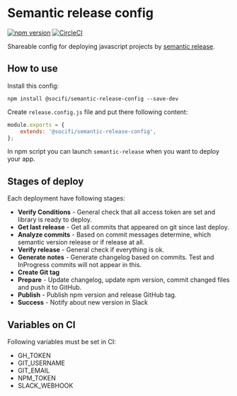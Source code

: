 # Semantic release config

[![npm version](https://badge.fury.io/js/%40socifi%2Fsemantic-release-config.svg)](https://badge.fury.io/js/%40socifi%2Fsemantic-release-config)
[![CircleCI](https://circleci.com/gh/socifi/semantic-release-config/tree/master.svg?style=shield)](https://circleci.com/gh/socifi/semantic-release-config/tree/master)

Shareable config for deploying javascript projects by [semantic release](https://github.com/semantic-release/semantic-release).

## How to use

Install this config:

```nodemon
npm install @socifi/semantic-release-config --save-dev
```

Create ```release.config.js``` file and put there following content:

```javascript
module.exports = {
    extends: '@socifi/semantic-release-config',
};
```

In npm script you can launch ```semantic-release``` when you want to deploy your app.

## Stages of deploy

Each deployment have following stages:

- **Verify Conditions** - General check that all access token are set and library is ready to deploy.
- **Get last release** - Get all commits that appeared on git since last deploy.
- **Analyze commits** - Based on commit messages determine, which semantic version release or if release at all.
- **Verify release** - General check if everything is ok.
- **Generate notes** - Generate changelog based on commits. Test and InProgress commits will not appear in this.
- **Create Git tag**
- **Prepare** - Update changelog, update npm version, commit changed files and push it to GitHub.
- **Publish** - Publish npm version and release GitHub tag.
- **Success** - Notify about new version in Slack

## Variables on CI

Following variables must be set in CI:

- GH_TOKEN
- GIT_USERNAME
- GIT_EMAIL
- NPM_TOKEN
- SLACK_WEBHOOK
